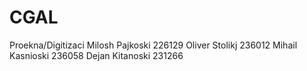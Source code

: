 # CGAL
Proekna/Digitizaci
Milosh Pajkoski 226129
Oliver Stolikj 236012
Mihail Kasnioski 236058
Dejan Kitanoski 231266
